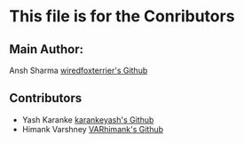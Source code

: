 # This file is for the Conributors

## Main Author:
Ansh Sharma [wiredfoxterrier's Github](https://github.com/wiredfoxterrier)

## Contributors
- Yash Karanke [karankeyash's Github](https://github.com/karankeyash/)  
- Himank Varshney [VARhimank's Github](https://github.com/VARhimank)
